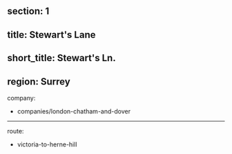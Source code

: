 section: 1
----
title: Stewart's Lane
----
short_title: Stewart's Ln.
----
region: Surrey
----
company:
- companies/london-chatham-and-dover
----
route:
- victoria-to-herne-hill
